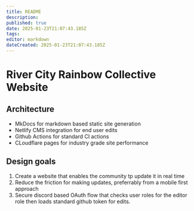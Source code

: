 ```yaml
---
title: README
description: 
published: true
date: 2025-01-23T21:07:43.185Z
tags: 
editor: markdown
dateCreated: 2025-01-23T21:07:43.185Z
---
```


# River City Rainbow Collective Website
## Architecture
* MkDocs for markdown based static site generation
* Netlify CMS integration for end user edits
* Github Actions for standard CI actions
* CLoudflare pages for industry grade site performance

## Design goals
1. Create a website that enables the community tp update it in real time
1. Reduce the friction for making updates, preferrably from a mobile first approach
1. Secure discord based OAuth flow that checks user roles for the editor role then loads standard github token for edits.
